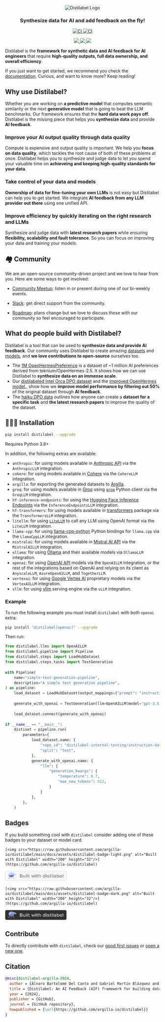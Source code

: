<div align="center">
  <picture>
    <source media="(prefers-color-scheme: dark)" srcset="https://github.com/argilla-io/distilabel/blob/main/docs/assets/distilabel-white.png?raw=true">
    <img alt="Distilabel Logo" src="https://raw.githubusercontent.com/argilla-io/distilabel/main/docs/assets/distilabel-black.png">
  </picture>
</div>

<h3 align="center">Synthesize data for AI and add feedback on the fly!</h3>

<p align="center">
  <a  href="https://pypi.org/project/distilabel/">
    <img alt="CI" src="https://img.shields.io/pypi/v/distilabel.svg?style=flat-round&logo=pypi&logoColor=white">
  </a>
  <a href="https://pepy.tech/project/distilabel">
    <img alt="CI" src="https://static.pepy.tech/personalized-badge/distilabel?period=month&units=international_system&left_color=grey&right_color=blue&left_text=pypi%20downloads/month">
  </a>
</p>

<p align="center">
  <a href="https://twitter.com/argilla_io">
    <img src="https://img.shields.io/badge/twitter-black?logo=x"/>
  </a>
  <a href="https://www.linkedin.com/company/argilla-io">
    <img src="https://img.shields.io/badge/linkedin-blue?logo=linkedin"/>
  </a>
  <a href="https://join.slack.com/t/rubrixworkspace/shared_invite/zt-whigkyjn-a3IUJLD7gDbTZ0rKlvcJ5g">
    <img src="https://img.shields.io/badge/slack-purple?logo=slack"/>
  </a>
</p>


Distilabel is the **framework for synthetic data and AI feedback for AI engineers** that require **high-quality outputs, full data ownership, and overall efficiency**.

If you just want to get started, we recommend you check the [documentation](http://distilabel.argilla.io/). Curious, and want to know more? Keep reading!
<!-- ![overview](https://github.com/argilla-io/distilabel/assets/36760800/360110da-809d-4e24-a29b-1a1a8bc4f9b7)  -->

## Why use Distilabel?

Whether you are working on **a predictive model** that computes semantic similarity or the next **generative model** that is going to beat the LLM benchmarks. Our framework ensures that the **hard data work pays off**. Distilabel is the missing piece that helps you **synthesize data** and provide **AI feedback**.

### Improve your AI output quality through data quality

Compute is expensive and output quality is important. We help you **focus on data quality**, which tackles the root cause of both of these problems at once. Distilabel helps you to synthesize and judge data to let you spend your valuable time on **achieveing and keeping high-quality standards for your data**.

### Take control of your data and models

**Ownership of data for fine-tuning your own LLMs** is not easy but Distilabel can help you to get started. We integrate **AI feedback from any LLM provider out there** using one unified API.

### Improve efficiency by quickly iterating on the right research and LLMs

Synthesize and judge data with **latest research papers** while ensuring **flexibility, scalability and fault tolerance**. So you can focus on improving your data and training your models.

## 🏘️ Community

We are an open-source community-driven project and we love to hear from you. Here are some ways to get involved:

- [Community Meetup](https://lu.ma/embed-checkout/evt-IQtRiSuXZCIW6FB): listen in or present during one of our bi-weekly events.

- [Slack](https://join.slack.com/t/rubrixworkspace/shared_invite/zt-whigkyjn-a3IUJLD7gDbTZ0rKlvcJ5g): get direct support from the community.

- [Roadmap](https://github.com/orgs/argilla-io/projects/10/views/1): plans change but we love to discuss those with our community so feel encouraged to participate.

## What do people build with Distilabel?

Distilabel is a tool that can be used to **synthesize data and provide AI feedback**. Our community uses Distilabel to create amazing [datasets](https://huggingface.co/datasets?other=distilabel) and [models](https://huggingface.co/models?other=distilabel), and **we love contributions to open-source** ourselves too.

- The [1M OpenHermesPreference](https://huggingface.co/datasets/argilla/OpenHermesPreferences) is a dataset of ~1 million AI preferences derived from teknium/OpenHermes-2.5. It shows how we can use Distilabel to **synthesize data on an immense scale**.
- Our [distilabeled Intel Orca DPO dataset](https://huggingface.co/datasets/argilla/distilabel-intel-orca-dpo-pairs) and the [improved OpenHermes model](https://huggingface.co/argilla/distilabeled-OpenHermes-2.5-Mistral-7B),, show how we **improve model performance by filtering out 50%** of the original dataset through **AI feedback**.
- The [haiku DPO data](https://github.com/davanstrien/haiku-dpo) outlines how anyone can create a **dataset for a specific task** and **the latest research papers** to improve the quality of the dataset.

## 👨🏽‍💻 Installation

```sh
pip install distilabel --upgrade
```

Requires Python 3.8+

In addition, the following extras are available:

- `anthropic`: for using models available in [Anthropic API](https://www.anthropic.com/api) via the `AnthropicLLM` integration.
- `cohere`: for using models available in [Cohere](https://cohere.ai/) via the `CohereLLM` integration.
- `argilla`: for exporting the generated datasets to [Argilla](https://argilla.io/).
- `groq`: for using models available in [Groq](https://groq.com/) using [`groq`](https://github.com/groq/groq-python) Python client via the `GroqLLM` integration.
- `hf-inference-endpoints`: for using the [Hugging Face Inference Endpoints](https://huggingface.co/inference-endpoints) via the `InferenceEndpointsLLM` integration.
- `hf-transformers`: for using models available in [transformers](https://github.com/huggingface/transformers) package via the `TransformersLLM` integration.
- `litellm`: for using [`LiteLLM`](https://github.com/BerriAI/litellm) to call any LLM using OpenAI format via the `LiteLLM` integration.
- `llama-cpp`: for using [llama-cpp-python](https://github.com/abetlen/llama-cpp-python) Python bindings for `llama.cpp` via the `LlamaCppLLM` integration.
- `mistralai`: for using models available in [Mistral AI API](https://mistral.ai/news/la-plateforme/) via the `MistralAILLM` integration.
- `ollama`: for using [Ollama](https://ollama.com/) and their available models via `OllamaLLM` integration.
- `openai`: for using [OpenAI API](https://openai.com/blog/openai-api) models via the `OpenAILLM` integration, or the rest of the integrations based on OpenAI and relying on its client as `AnyscaleLLM`, `AzureOpenAILLM`, and `TogetherLLM`.
- `vertexai`: for using [Google Vertex AI](https://cloud.google.com/vertex-ai) proprietary models via the `VertexAILLM` integration.
- `vllm`: for using [vllm](https://github.com/vllm-project/vllm) serving engine via the `vLLM` integration.

### Example

To run the following example you must install `distilabel` with both `openai` extra:

```sh
pip install "distilabel[openai]" --upgrade
```

Then run:

```python
from distilabel.llms import OpenAILLM
from distilabel.pipeline import Pipeline
from distilabel.steps import LoadHubDataset
from distilabel.steps.tasks import TextGeneration

with Pipeline(
    name="simple-text-generation-pipeline",
    description="A simple text generation pipeline",
) as pipeline:
    load_dataset = LoadHubDataset(output_mappings={"prompt": "instruction"})

    generate_with_openai = TextGeneration(llm=OpenAILLM(model="gpt-3.5-turbo"))

    load_dataset.connect(generate_with_openai)

if __name__ == "__main__":
    distiset = pipeline.run(
        parameters={
            load_dataset.name: {
                "repo_id": "distilabel-internal-testing/instruction-dataset-mini",
                "split": "test",
            },
            generate_with_openai.name: {
                "llm": {
                    "generation_kwargs": {
                        "temperature": 0.7,
                        "max_new_tokens": 512,
                    }
                }
            },
        },
    )
```

## Badges

If you build something cool with `distilabel` consider adding one of these badges to your dataset or model card.

    [<img src="https://raw.githubusercontent.com/argilla-io/distilabel/main/docs/assets/distilabel-badge-light.png" alt="Built with Distilabel" width="200" height="32"/>](https://github.com/argilla-io/distilabel)

[<img src="https://raw.githubusercontent.com/argilla-io/distilabel/main/docs/assets/distilabel-badge-light.png" alt="Built with Distilabel" width="200" height="32"/>](https://github.com/argilla-io/distilabel)

    [<img src="https://raw.githubusercontent.com/argilla-io/distilabel/main/docs/assets/distilabel-badge-dark.png" alt="Built with Distilabel" width="200" height="32"/>](https://github.com/argilla-io/distilabel)

[<img src="https://raw.githubusercontent.com/argilla-io/distilabel/main/docs/assets/distilabel-badge-dark.png" alt="Built with Distilabel" width="200" height="32"/>](https://github.com/argilla-io/distilabel)

## Contribute

To directly contribute with `distilabel`, check our [good first issues](https://github.com/argilla-io/distilabel/issues?q=is%3Aissue+is%3Aopen+label%3A%22good+first+issue%22) or [open a new one](https://github.com/argilla-io/distilabel/issues/new/choose).

## Citation

```bibtex
@misc{distilabel-argilla-2024,
  author = {Álvaro Bartolomé Del Canto and Gabriel Martín Blázquez and Agustín Piqueres Lajarín and Daniel Vila Suero},
  title = {Distilabel: An AI Feedback (AIF) framework for building datasets with and for LLMs},
  year = {2024},
  publisher = {GitHub},
  journal = {GitHub repository},
  howpublished = {\url{https://github.com/argilla-io/distilabel}}
}
```
